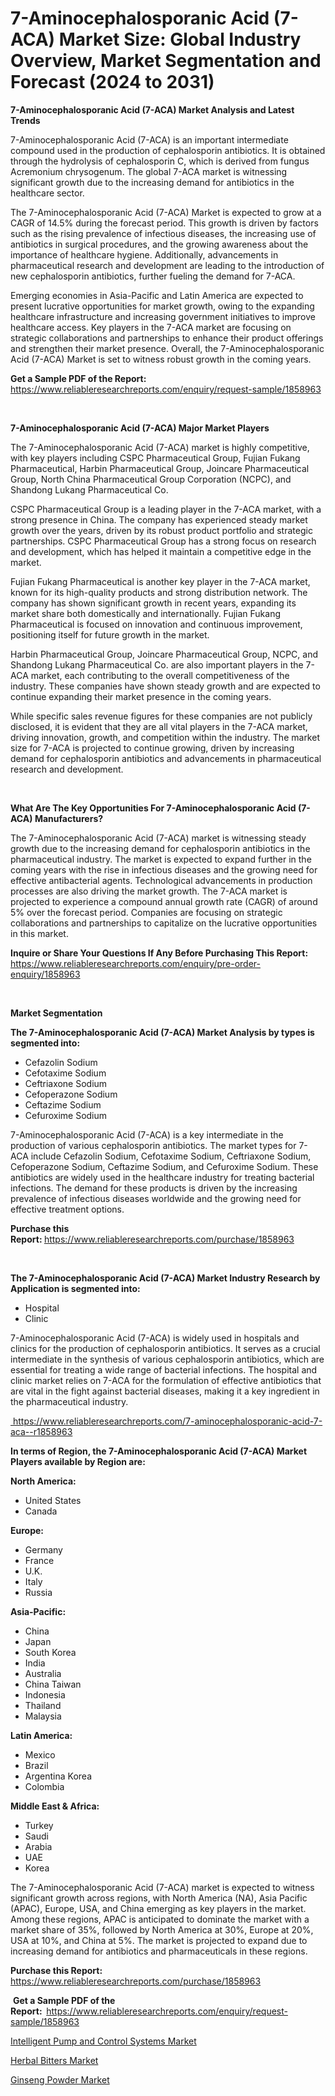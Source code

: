 <p><h1>7-Aminocephalosporanic Acid (7-ACA) Market Size: Global Industry Overview, Market Segmentation and Forecast (2024 to 2031)</h1></p><p><strong>7-Aminocephalosporanic Acid (7-ACA) Market Analysis and Latest Trends</strong></p>
<p><p>7-Aminocephalosporanic Acid (7-ACA) is an important intermediate compound used in the production of cephalosporin antibiotics. It is obtained through the hydrolysis of cephalosporin C, which is derived from fungus Acremonium chrysogenum. The global 7-ACA market is witnessing significant growth due to the increasing demand for antibiotics in the healthcare sector.</p><p>The 7-Aminocephalosporanic Acid (7-ACA) Market is expected to grow at a CAGR of 14.5% during the forecast period. This growth is driven by factors such as the rising prevalence of infectious diseases, the increasing use of antibiotics in surgical procedures, and the growing awareness about the importance of healthcare hygiene. Additionally, advancements in pharmaceutical research and development are leading to the introduction of new cephalosporin antibiotics, further fueling the demand for 7-ACA.</p><p>Emerging economies in Asia-Pacific and Latin America are expected to present lucrative opportunities for market growth, owing to the expanding healthcare infrastructure and increasing government initiatives to improve healthcare access. Key players in the 7-ACA market are focusing on strategic collaborations and partnerships to enhance their product offerings and strengthen their market presence. Overall, the 7-Aminocephalosporanic Acid (7-ACA) Market is set to witness robust growth in the coming years.</p></p>
<p><strong>Get a Sample PDF of the Report:&nbsp;</strong> <a href="https://www.reliableresearchreports.com/enquiry/request-sample/1858963">https://www.reliableresearchreports.com/enquiry/request-sample/1858963</a></p>
<p>&nbsp;</p>
<p><strong>7-Aminocephalosporanic Acid (7-ACA) Major Market Players</strong></p>
<p><p>The 7-Aminocephalosporanic Acid (7-ACA) market is highly competitive, with key players including CSPC Pharmaceutical Group, Fujian Fukang Pharmaceutical, Harbin Pharmaceutical Group, Joincare Pharmaceutical Group, North China Pharmaceutical Group Corporation (NCPC), and Shandong Lukang Pharmaceutical Co.</p><p>CSPC Pharmaceutical Group is a leading player in the 7-ACA market, with a strong presence in China. The company has experienced steady market growth over the years, driven by its robust product portfolio and strategic partnerships. CSPC Pharmaceutical Group has a strong focus on research and development, which has helped it maintain a competitive edge in the market.</p><p>Fujian Fukang Pharmaceutical is another key player in the 7-ACA market, known for its high-quality products and strong distribution network. The company has shown significant growth in recent years, expanding its market share both domestically and internationally. Fujian Fukang Pharmaceutical is focused on innovation and continuous improvement, positioning itself for future growth in the market.</p><p>Harbin Pharmaceutical Group, Joincare Pharmaceutical Group, NCPC, and Shandong Lukang Pharmaceutical Co. are also important players in the 7-ACA market, each contributing to the overall competitiveness of the industry. These companies have shown steady growth and are expected to continue expanding their market presence in the coming years.</p><p>While specific sales revenue figures for these companies are not publicly disclosed, it is evident that they are all vital players in the 7-ACA market, driving innovation, growth, and competition within the industry. The market size for 7-ACA is projected to continue growing, driven by increasing demand for cephalosporin antibiotics and advancements in pharmaceutical research and development.</p></p>
<p>&nbsp;</p>
<p><strong>What Are The Key Opportunities For 7-Aminocephalosporanic Acid (7-ACA) Manufacturers?</strong></p>
<p><p>The 7-Aminocephalosporanic Acid (7-ACA) market is witnessing steady growth due to the increasing demand for cephalosporin antibiotics in the pharmaceutical industry. The market is expected to expand further in the coming years with the rise in infectious diseases and the growing need for effective antibacterial agents. Technological advancements in production processes are also driving the market growth. The 7-ACA market is projected to experience a compound annual growth rate (CAGR) of around 5% over the forecast period. Companies are focusing on strategic collaborations and partnerships to capitalize on the lucrative opportunities in this market.</p></p>
<p><strong>Inquire or Share Your Questions If Any Before Purchasing This Report:</strong> <a href="https://www.reliableresearchreports.com/enquiry/pre-order-enquiry/1858963">https://www.reliableresearchreports.com/enquiry/pre-order-enquiry/1858963</a></p>
<p>&nbsp;</p>
<p><strong>Market Segmentation</strong></p>
<p><strong>The 7-Aminocephalosporanic Acid (7-ACA) Market Analysis by types is segmented into:</strong></p>
<p><ul><li>Cefazolin Sodium</li><li>Cefotaxime Sodium</li><li>Ceftriaxone Sodium</li><li>Cefoperazone Sodium</li><li>Ceftazime Sodium</li><li>Cefuroxime Sodium</li></ul></p>
<p><p>7-Aminocephalosporanic Acid (7-ACA) is a key intermediate in the production of various cephalosporin antibiotics. The market types for 7-ACA include Cefazolin Sodium, Cefotaxime Sodium, Ceftriaxone Sodium, Cefoperazone Sodium, Ceftazime Sodium, and Cefuroxime Sodium. These antibiotics are widely used in the healthcare industry for treating bacterial infections. The demand for these products is driven by the increasing prevalence of infectious diseases worldwide and the growing need for effective treatment options.</p></p>
<p><strong>Purchase this Report:&nbsp;</strong><a href="https://www.reliableresearchreports.com/purchase/1858963">https://www.reliableresearchreports.com/purchase/1858963</a></p>
<p>&nbsp;</p>
<p><strong>The 7-Aminocephalosporanic Acid (7-ACA) Market Industry Research by Application is segmented into:</strong></p>
<p><ul><li>Hospital</li><li>Clinic</li></ul></p>
<p><p>7-Aminocephalosporanic Acid (7-ACA) is widely used in hospitals and clinics for the production of cephalosporin antibiotics. It serves as a crucial intermediate in the synthesis of various cephalosporin antibiotics, which are essential for treating a wide range of bacterial infections. The hospital and clinic market relies on 7-ACA for the formulation of effective antibiotics that are vital in the fight against bacterial diseases, making it a key ingredient in the pharmaceutical industry.</p></p>
<p><a href="https://www.reliableresearchreports.com/7-aminocephalosporanic-acid-7-aca--r1858963">&nbsp;https://www.reliableresearchreports.com/7-aminocephalosporanic-acid-7-aca--r1858963</a></p>
<p><strong>In terms of Region, the 7-Aminocephalosporanic Acid (7-ACA) Market Players available by Region are:</strong></p>
<p>
    <p> <strong> North America: </strong>
        <ul>
            <li>United States</li>
            <li>Canada</li>
        </ul>
        </p> 
    <p> <strong> Europe: </strong>
        <ul>
            <li>Germany</li>
            <li>France</li>
            <li>U.K.</li>
            <li>Italy</li>
            <li>Russia</li>
        </ul>
        </p> 
    <p> <strong> Asia-Pacific: </strong>
        <ul>
            <li>China</li>
            <li>Japan</li>
            <li>South Korea</li>
            <li>India</li>
            <li>Australia</li>
            <li>China Taiwan</li>
            <li>Indonesia</li>
            <li>Thailand</li>
            <li>Malaysia</li>
        </ul>
        </p> 
    <p> <strong> Latin America: </strong>
        <ul>
            <li>Mexico</li>
            <li>Brazil</li>
            <li>Argentina Korea</li>
            <li>Colombia</li>
        </ul>
        </p> 
    <p> <strong> Middle East & Africa: </strong>
        <ul>
            <li>Turkey</li>
            <li>Saudi</li>
            <li>Arabia</li>
            <li>UAE</li>
            <li>Korea</li>
        </ul>
    </p>
    </p>
<p><p>The 7-Aminocephalosporanic Acid (7-ACA) market is expected to witness significant growth across regions, with North America (NA), Asia Pacific (APAC), Europe, USA, and China emerging as key players in the market. Among these regions, APAC is anticipated to dominate the market with a market share of 35%, followed by North America at 30%, Europe at 20%, USA at 10%, and China at 5%. The market is projected to expand due to increasing demand for antibiotics and pharmaceuticals in these regions.</p></p>
<p><strong>Purchase this Report: </strong><a href="https://www.reliableresearchreports.com/purchase/1858963">https://www.reliableresearchreports.com/purchase/1858963</a></p>
<p>&nbsp;<strong>Get a Sample PDF of the Report:&nbsp;&nbsp;</strong><a href="https://www.reliableresearchreports.com/enquiry/request-sample/1858963">https://www.reliableresearchreports.com/enquiry/request-sample/1858963</a></p>
<p><strong></strong></p>
<p><p><a href="https://www.linkedin.com/pulse/intelligent-pump-control-systems-market-exploring-share-cuxnc">Intelligent Pump and Control Systems Market</a></p><p><a href="https://github.com/gracielawharr/Market-Research-Report-List-1/blob/main/herbal-bitters-market.md">Herbal Bitters Market</a></p><p><a href="https://github.com/EunaWiegad2023/Market-Research-Report-List-1/blob/main/ginseng-powder-market.md">Ginseng Powder Market</a></p></p>